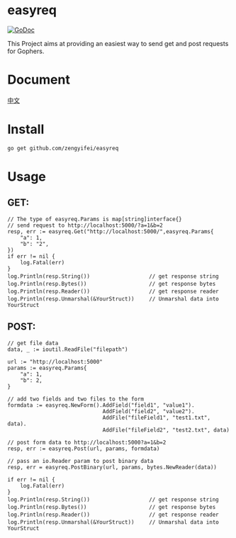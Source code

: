 # easyreq
[![GoDoc](https://godoc.org/github.com/zengyifei/easyreq?status.svg)](https://godoc.org/github.com/zengyifei/easyreq)

This Project aims at providing an easiest way to send get and post requests for Gophers.

Document
===
[中文](README.CN.md)

Install
===
``` sh
go get github.com/zengyifei/easyreq
```

Usage
===
## GET:

```Golang
// The type of easyreq.Params is map[string]interface{}
// send request to http://localhost:5000/?a=1&b=2
resp, err := easyreq.Get("http://localhost:5000/",easyreq.Params{
    "a": 1,
    "b": "2",
})
if err != nil {
    log.Fatal(err)
}
log.Println(resp.String())      　　　　　　　 // get response string
log.Println(resp.Bytes())       　　　　　　　 // get response bytes
log.Println(resp.Reader())      　　　　　　　 // get response reader
log.Println(resp.Unmarshal(&YourStruct))　   // Unmarshal data into YourStruct
```

## POST:
```Golang
// get file data
data, _ := ioutil.ReadFile("filepath")

url := "http://localhost:5000"
params := easyreq.Params{
    "a": 1,
    "b": 2,
}

// add two fields and two files to the form 
formdata := easyreq.NewForm().AddField("field1", "value1").
                              AddField("field2", "value2").
                              AddFile("fileField1", "test1.txt", data).
                              AddFile("fileField2", "test2.txt", data)

// post form data to http://localhost:5000?a=1&b=2
resp, err := easyreq.Post(url, params, formdata)

// pass an io.Reader param to post binary data
resp, err = easyreq.PostBinary(url, params, bytes.NewReader(data))

if err != nil {
	log.Fatal(err)
}
log.Println(resp.String())      　　　　　　　 // get response string
log.Println(resp.Bytes())       　　　　　　　 // get response bytes
log.Println(resp.Reader())      　　　　　　　 // get response reader
log.Println(resp.Unmarshal(&YourStruct))　   // Unmarshal data into YourStruct
```
